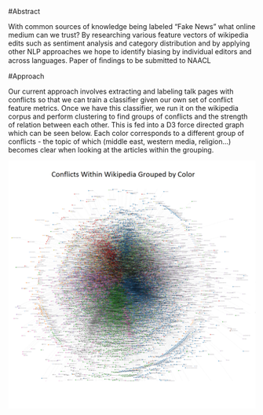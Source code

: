 #Abstract

With common sources of knowledge being labeled “Fake News” what online medium can we trust? By researching various feature vectors of wikipedia edits such as sentiment analysis and category distribution and by applying other NLP approaches we hope to identify biasing by individual editors and across languages. Paper of ﬁndings to be submitted to NAACL

#Approach

Our current approach involves extracting and labeling talk pages with conflicts so that we can train a classifier given our own set of conflict feature metrics. Once we have this classifier, we run it on the wikipedia corpus and perform clustering to find groups of conflicts and the strength of relation between each other. This is fed into a D3 force directed graph which can be seen below. Each color corresponds to a different group of conflicts - the topic of which (middle east, western media, religion...) becomes clear when looking at the articles within the grouping.

![Alt Text](https://github.com/honeyimholm/Fake_News/blob/master/visualizations/wikipedia_conflict_grouping.png)

